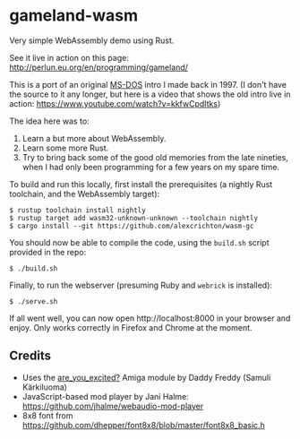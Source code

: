 # gameland-wasm

Very simple WebAssembly demo using Rust.

See it live in action on this page: http://perlun.eu.org/en/programming/gameland/

This is a port of an original [MS-DOS](https://en.wikipedia.org/wiki/MS-DOS)
intro I made back in 1997. (I don't have the source to it any longer, but
here is a video that shows the old intro live in action:
https://www.youtube.com/watch?v=kkfwCpdItks)

The idea here was to:

1. Learn a but more about WebAssembly.
1. Learn some more Rust.
1. Try to bring back some of the good old memories from the late nineties,
   when I had only been programming for a few years on my spare time.

To build and run this locally, first install the prerequisites (a nightly
Rust toolchain, and the WebAssembly target):

```shell
$ rustup toolchain install nightly
$ rustup target add wasm32-unknown-unknown --toolchain nightly
$ cargo install --git https://github.com/alexcrichton/wasm-gc
```

You should now be able to compile the code, using the `build.sh` script
provided in the repo:

```shell
$ ./build.sh
```

Finally, to run the webserver (presuming Ruby and `webrick` is installed):

```shell
$ ./serve.sh
```

If all went well, you can now open http://localhost:8000 in your browser and
enjoy. Only works correctly in Firefox and Chrome at the moment.

## Credits

- Uses the [are_you_excited?](http://amp.dascene.net/detail.php?detail=modules&view=1502)
  Amiga module by Daddy Freddy (Samuli Kärkiluoma)
- JavaScript-based mod player by Jani Halme: https://github.com/jhalme/webaudio-mod-player
- 8x8 font from https://github.com/dhepper/font8x8/blob/master/font8x8_basic.h
